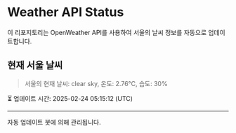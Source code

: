 
# Weather API Status

이 리포지토리는 OpenWeather API를 사용하여 서울의 날씨 정보를 자동으로 업데이트합니다.

## 현재 서울 날씨
> 서울의 현재 날씨: clear sky, 온도: 2.76°C, 습도: 30%

⏳ 업데이트 시간: 2025-02-24 05:15:12 (UTC)

---
자동 업데이트 봇에 의해 관리됩니다.
